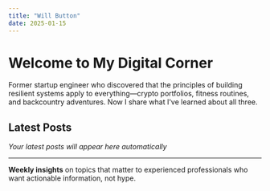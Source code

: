 ```yaml
---
title: "Will Button"
date: 2025-01-15
---
```


# Welcome to My Digital Corner

Former startup engineer who discovered that the principles of building resilient systems apply to everything—crypto portfolios, fitness routines, and backcountry adventures. Now I share what I've learned about all three.

## Latest Posts

*Your latest posts will appear here automatically*

---

**Weekly insights** on topics that matter to experienced professionals who want actionable information, not hype.